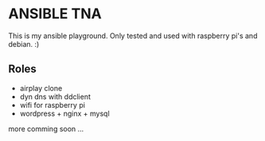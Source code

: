 ANSIBLE TNA
===========

This is my ansible playground. Only tested and used with raspberry pi's and debian. :)


Roles
-----

- airplay clone
- dyn dns with ddclient
- wifi for raspberry pi
- wordpress + nginx + mysql

more comming soon ...
